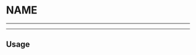 # NAME

---

<!-- <img src="https://cdn.evilmartians.com/badges/logo-no-label.svg" alt="" width="22" height="16" />  Made in <b><a href="https://evilmartians.com/devtools?utm_source=NAME&utm_campaign=devtools-button&utm_medium=github">Evil Martians</a></b>, product consulting for <b>developer tools</b>. -->

---

## Usage
